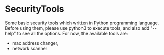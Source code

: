 # SecurityTools
Some basic security tools which written in Python programming language.<br> 
Before using them, please use python3 to execute tools, and also add "--help" to see all the options.
For now, the available tools are:
  - mac address changer,
  - network scanner
  
